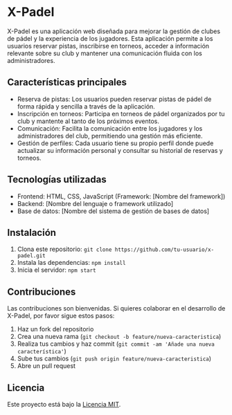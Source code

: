 # X-Padel

X-Padel es una aplicación web diseñada para mejorar la gestión de clubes de pádel y la experiencia de los jugadores. Esta aplicación permite a los usuarios reservar pistas, inscribirse en torneos, acceder a información relevante sobre su club y mantener una comunicación fluida con los administradores.

## Características principales

- Reserva de pistas: Los usuarios pueden reservar pistas de pádel de forma rápida y sencilla a través de la aplicación.
- Inscripción en torneos: Participa en torneos de pádel organizados por tu club y mantente al tanto de los próximos eventos.
- Comunicación: Facilita la comunicación entre los jugadores y los administradores del club, permitiendo una gestión más eficiente.
- Gestión de perfiles: Cada usuario tiene su propio perfil donde puede actualizar su información personal y consultar su historial de reservas y torneos.

## Tecnologías utilizadas

- Frontend: HTML, CSS, JavaScript (Framework: [Nombre del framework])
- Backend: [Nombre del lenguaje o framework utilizado]
- Base de datos: [Nombre del sistema de gestión de bases de datos]

## Instalación

1. Clona este repositorio: `git clone https://github.com/tu-usuario/x-padel.git`
2. Instala las dependencias: `npm install`
3. Inicia el servidor: `npm start`

## Contribuciones

Las contribuciones son bienvenidas. Si quieres colaborar en el desarrollo de X-Padel, por favor sigue estos pasos:
1. Haz un fork del repositorio
2. Crea una nueva rama (`git checkout -b feature/nueva-caracteristica`)
3. Realiza tus cambios y haz commit (`git commit -am 'Añade una nueva característica'`)
4. Sube tus cambios (`git push origin feature/nueva-caracteristica`)
5. Abre un pull request

## Licencia

Este proyecto está bajo la [Licencia MIT](LICENSE).
